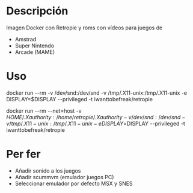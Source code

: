 # Descripción
Imagen Docker con Retropie y roms con vídeos para juegos de
- Amstrad
- Super Nintendo
- Arcade (MAME)

# Uso
docker run --rm -v /dev/snd:/dev/snd -v /tmp/.X11-unix:/tmp/.X11-unix -e DISPLAY=$DISPLAY --privileged -t iwanttobefreak/retropie

docker run --rm --net=host -v $HOME/.Xauthority:/home/retropie/.Xauthority -v /dev/snd:/dev/snd -v /tmp/.X11-unix:/tmp/.X11-unix -e DISPLAY=$DISPLAY --privileged -t iwanttobefreak/retropie  

# Per fer
- Añadir sonido a los juegos
- Añadir scummvm (emulador juegos PC)
- Seleccionar emulador por defecto MSX y SNES
